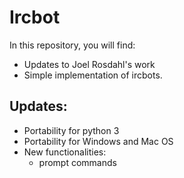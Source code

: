 # Ircbot

In this repository, you will find:

* Updates to Joel Rosdahl's work
* Simple implementation of ircbots.

## Updates:

* Portability for python 3
* Portability for Windows and Mac OS
* New functionalities:
    - prompt commands
